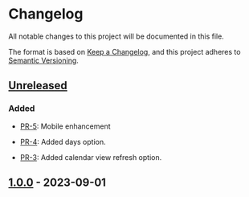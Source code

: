 <!-- markdownlint-disable MD024 -->
# Changelog

All notable changes to this project will be documented in this file.

The format is based on [Keep a Changelog](https://keepachangelog.com/en/1.0.0/),
and this project adheres to [Semantic
Versioning](https://semver.org/spec/v2.0.0.html).

## [Unreleased]

### Added

* [PR-5](https://github.com/itk-dev/it-kalender/pull/4):
  Mobile enhancement

* [PR-4](https://github.com/itk-dev/it-kalender/pull/4):
  Added days option.

* [PR-3](https://github.com/itk-dev/it-kalender/pull/3):
  Added calendar view refresh option.

## [1.0.0] - 2023-09-01

[Unreleased]: https://github.com/itk-dev/it-kalender/compare/v1.0.0...HEAD
[1.0.0]: https://github.com/itk-dev/it-kalender//releases/tag/1.0.0
